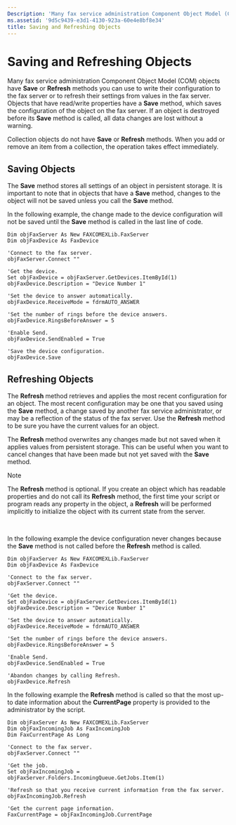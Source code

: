 ```yaml
---
Description: 'Many fax service administration Component Object Model (COM) objects have Save or Refresh methods you can use to write their configuration to the fax server or to refresh their settings from values in the fax server.'
ms.assetid: '9d5c9439-e3d1-4130-923a-60e4e8bf8e34'
title: Saving and Refreshing Objects
---
```


# Saving and Refreshing Objects

Many fax service administration Component Object Model (COM) objects have **Save** or **Refresh** methods you can use to write their configuration to the fax server or to refresh their settings from values in the fax server. Objects that have read/write properties have a **Save** method, which saves the configuration of the object on the fax server. If an object is destroyed before its **Save** method is called, all data changes are lost without a warning.

Collection objects do not have **Save** or **Refresh** methods. When you add or remove an item from a collection, the operation takes effect immediately.

## Saving Objects

The **Save** method stores all settings of an object in persistent storage. It is important to note that in objects that have a **Save** method, changes to the object will not be saved unless you call the **Save** method.

In the following example, the change made to the device configuration will not be saved until the **Save** method is called in the last line of code.


```
Dim objFaxServer As New FAXCOMEXLib.FaxServer
Dim objFaxDevice As FaxDevice

'Connect to the fax server.
objFaxServer.Connect ""

'Get the device.
Set objFaxDevice = objFaxServer.GetDevices.ItemById(1)
objFaxDevice.Description = "Device Number 1"

'Set the device to answer automatically.
objFaxDevice.ReceiveMode = fdrmAUTO_ANSWER

'Set the number of rings before the device answers.
objFaxDevice.RingsBeforeAnswer = 5

'Enable Send.
objFaxDevice.SendEnabled = True

'Save the device configuration.
objFaxDevice.Save
```



## Refreshing Objects

The **Refresh** method retrieves and applies the most recent configuration for an object. The most recent configuration may be one that you saved using the **Save** method, a change saved by another fax service administrator, or may be a reflection of the status of the fax server. Use the **Refresh** method to be sure you have the current values for an object.

The **Refresh** method overwrites any changes made but not saved when it applies values from persistent storage. This can be useful when you want to cancel changes that have been made but not yet saved with the **Save** method.

> [!Note]  
> The **Refresh** method is optional. If you create an object which has readable properties and do not call its **Refresh** method, the first time your script or program reads any property in the object, a **Refresh** will be performed implicitly to initialize the object with its current state from the server.

 

In the following example the device configuration never changes because the **Save** method is not called before the **Refresh** method is called.


```
Dim objFaxServer As New FAXCOMEXLib.FaxServer
Dim objFaxDevice As FaxDevice

'Connect to the fax server.
objFaxServer.Connect ""

'Get the device.
Set objFaxDevice = objFaxServer.GetDevices.ItemById(1)
objFaxDevice.Description = "Device Number 1"

'Set the device to answer automatically.
objFaxDevice.ReceiveMode = fdrmAUTO_ANSWER

'Set the number of rings before the device answers.
objFaxDevice.RingsBeforeAnswer = 5

'Enable Send.
objFaxDevice.SendEnabled = True

'Abandon changes by calling Refresh.
objFaxDevice.Refresh
```



In the following example the **Refresh** method is called so that the most up-to date information about the **CurrentPage** property is provided to the administrator by the script.


```
Dim objFaxServer As New FAXCOMEXLib.FaxServer
Dim objFaxIncomingJob As FaxIncomingJob
Dim FaxCurrentPage As Long

'Connect to the fax server.
objFaxServer.Connect ""

'Get the job.
Set objFaxIncomingJob = objFaxServer.Folders.IncomingQueue.GetJobs.Item(1)

'Refresh so that you receive current information from the fax server.
objFaxIncomingJob.Refresh

'Get the current page information.
FaxCurrentPage = objFaxIncomingJob.CurrentPage
```



 

 



